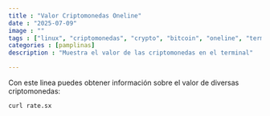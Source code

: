 ```yaml
---
title : "Valor Criptomonedas Oneline"
date : "2025-07-09"
image : ""
tags : ["linux", "criptomonedas", "crypto", "bitcoin", "oneline", "terminal"]
categories : [pamplinas]
description : "Muestra el valor de las criptomonedas en el terminal"

---
```


Con este linea puedes obtener información sobre el valor de diversas criptomonedas:

```bash
curl rate.sx
```
